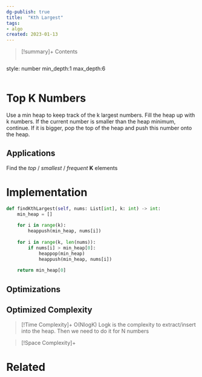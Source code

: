 ```yaml
---
dg-publish: true
title:  "Kth Largest"
tags:
- algo
created: 2023-01-13
---
```


>[!summary]+ Contents
>```toc
style: number
min_depth:1
max_depth:6 
>```


# Top K Numbers
Use a min heap to keep track of the k largest numbers. Fill the heap up with k numbers. If the current number is smaller than the heap minimum, continue. If it is bigger, pop the top of the heap and push this number onto the heap.

## Applications
Find the _top_ / _smallest_ / _frequent_ **K** elements
# Implementation

```python
def findKthLargest(self, nums: List[int], k: int) -> int:
	min_heap = []
	
	for i in range(k):
		heappush(min_heap, nums[i])
	
	for i in range(k, len(nums)):
		if nums[i] > min_heap[0]:
			heappop(min_heap)
			heappush(min_heap, nums[i])
		
	return min_heap[0]
```

## Optimizations

## Optimized Complexity

>[!Time Complexity]+
>O(NlogK) 
>Logk is the complexity to extract/insert into the heap. Then we need to do it for N numbers

>[!Space Complexity]+



# Related
